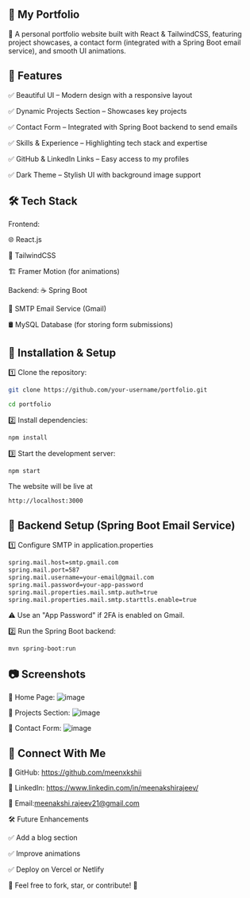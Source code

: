 ## 🌟 My Portfolio

🚀 A personal portfolio website built with React & TailwindCSS, featuring project showcases, a contact form (integrated with a Spring Boot email service), and smooth UI animations.


## 📌 Features

✅ Beautiful UI – Modern design with a responsive layout

✅ Dynamic Projects Section – Showcases key projects

✅ Contact Form – Integrated with Spring Boot backend to send emails

✅ Skills & Experience – Highlighting tech stack and expertise

✅ GitHub & LinkedIn Links – Easy access to my profiles

✅ Dark Theme – Stylish UI with background image support

## 🛠 Tech Stack

Frontend:

🌐 React.js

🎨 TailwindCSS

🏗️ Framer Motion (for animations)

Backend:
☕ Spring Boot

📩 SMTP Email Service (Gmail)

🛢️ MySQL Database (for storing form submissions)

## 🚀 Installation & Setup
1️⃣ Clone the repository:
```sh
git clone https://github.com/your-username/portfolio.git
```
```sh
cd portfolio
```
2️⃣ Install dependencies:
```sh
npm install
```
3️⃣ Start the development server:
```sh
npm start
```
The website will be live at 
```sh
http://localhost:3000
```

## 📩 Backend Setup (Spring Boot Email Service)

1️⃣ Configure SMTP in application.properties
```sh
spring.mail.host=smtp.gmail.com
spring.mail.port=587
spring.mail.username=your-email@gmail.com
spring.mail.password=your-app-password
spring.mail.properties.mail.smtp.auth=true
spring.mail.properties.mail.smtp.starttls.enable=true
```
⚠️ Use an "App Password" if 2FA is enabled on Gmail.

2️⃣ Run the Spring Boot backend:
```sh
mvn spring-boot:run
```

## 📷 Screenshots
🌟 Home Page:
![image](https://github.com/user-attachments/assets/9ab0f6cb-15df-4ca7-97da-75edff5a72e7)

🌟 Projects Section:
![image](https://github.com/user-attachments/assets/8c53ca6c-2dbf-4e9e-9f4c-1d071f27792a)

🌟 Contact Form:
![image](https://github.com/user-attachments/assets/7b4cbdf0-ff54-40c1-960a-b260ee25bf82)

## 💼 Connect With Me

📌 GitHub: https://github.com/meenxkshii

📌 LinkedIn: https://www.linkedin.com/in/meenakshirajeev/

📌 Email:meenakshi.rajeev21@gmail.com

🛠 Future Enhancements

✅ Add a blog section

✅ Improve animations

✅ Deploy on Vercel or Netlify

🌟 Feel free to fork, star, or contribute! 🚀

